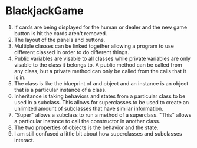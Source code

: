 BlackjackGame
=============
1. If cards are being displayed for the human or dealer and the new game button is hit the cards aren't removed.
2. The layout of the panels and buttons.
3. Multiple classes can be linked together allowing a program to use different classed in order to do different things.
4. Public variables are visable to all classes while private variables are only visable to the class it belongs to. A public method can be called from any class, but a private method can only be called from the calls that it is in.
5. The class is like the blueprint of and object and an instance is an object that is a particular instance of a class.
6. Inheritance is taking behaviors and states from a particular class to be used in a subclass.  This allows for superclasses to be used to create an unlimited amount of subclasses that have similar information.
7. "Super" allows a subclass to run a method of a superclass. "This" allows a particular instance to call the constructor in another class.
8. The two properties of objects is the behavior and the state.
9. I am still confused a little bit about how superclasses and subclasses interact.

